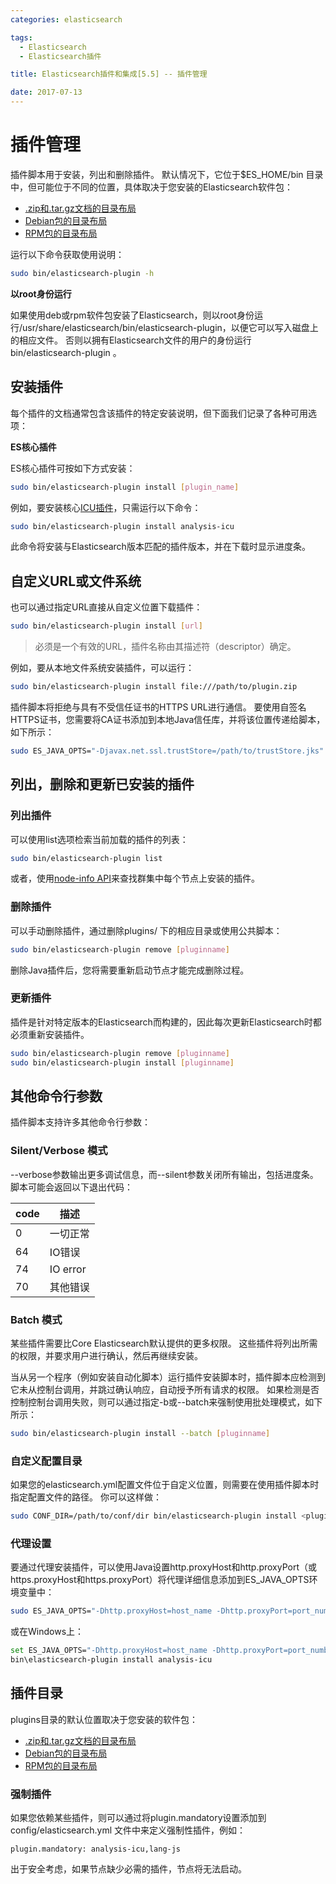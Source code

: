 ```yaml
---
categories: elasticsearch

tags: 
  - Elasticsearch
  - Elasticsearch插件

title: Elasticsearch插件和集成[5.5] -- 插件管理

date: 2017-07-13
---
```


# 插件管理

插件脚本用于安装，列出和删除插件。 默认情况下，它位于$ES_HOME/bin 目录中，但可能位于不同的位置，具体取决于您安装的Elasticsearch软件包：

* [.zip和.tar.gz文档的目录布局](https://www.elastic.co/guide/en/elasticsearch/reference/5.4/zip-targz.html#zip-targz-layout)
* [Debian包的目录布局](Debian包的目录布局)
* [RPM包的目录布局](https://www.elastic.co/guide/en/elasticsearch/reference/5.4/rpm.html#rpm-layout)

运行以下命令获取使用说明：

```Bash
sudo bin/elasticsearch-plugin -h
```

**以root身份运行**

如果使用deb或rpm软件包安装了Elasticsearch，则以root身份运行/usr/share/elasticsearch/bin/elasticsearch-plugin，以便它可以写入磁盘上的相应文件。 否则以拥有Elasticsearch文件的用户的身份运行bin/elasticsearch-plugin 。

## 安装插件

每个插件的文档通常包含该插件的特定安装说明，但下面我们记录了各种可用选项：

**ES核心插件**

ES核心插件可按如下方式安装：

```Bash
sudo bin/elasticsearch-plugin install [plugin_name]
```
例如，要安装核心[ICU插件](https://www.elastic.co/guide/en/elasticsearch/plugins/5.4/analysis-icu.html)，只需运行以下命令：

```Bash
sudo bin/elasticsearch-plugin install analysis-icu
```
此命令将安装与Elasticsearch版本匹配的插件版本，并在下载时显示进度条。

## 自定义URL或文件系统

也可以通过指定URL直接从自定义位置下载插件：

```Bash
sudo bin/elasticsearch-plugin install [url]
```
> 必须是一个有效的URL，插件名称由其描述符（descriptor）确定。

例如，要从本地文件系统安装插件，可以运行：

```Bash
sudo bin/elasticsearch-plugin install file:///path/to/plugin.zip
```

插件脚本将拒绝与具有不受信任证书的HTTPS URL进行通信。 要使用自签名HTTPS证书，您需要将CA证书添加到本地Java信任库，并将该位置传递给脚本，如下所示：

```Bash
sudo ES_JAVA_OPTS="-Djavax.net.ssl.trustStore=/path/to/trustStore.jks" bin/elasticsearch-plugin install https://....
```

## 列出，删除和更新已安装的插件

### 列出插件

可以使用list选项检索当前加载的插件的列表：

```Bash
sudo bin/elasticsearch-plugin list
```
或者，使用[node-info API](https://www.elastic.co/guide/en/elasticsearch/reference/5.4/cluster-nodes-info.html)来查找群集中每个节点上安装的插件。

### 删除插件

可以手动删除插件，通过删除plugins/ 下的相应目录或使用公共脚本：

```Bash
sudo bin/elasticsearch-plugin remove [pluginname]
```

删除Java插件后，您将需要重新启动节点才能完成删除过程。

### 更新插件

插件是针对特定版本的Elasticsearch而构建的，因此每次更新Elasticsearch时都必须重新安装插件。

```Bash
sudo bin/elasticsearch-plugin remove [pluginname]
sudo bin/elasticsearch-plugin install [pluginname]
```
## 其他命令行参数

插件脚本支持许多其他命令行参数：

### Silent/Verbose 模式

--verbose参数输出更多调试信息，而--silent参数关闭所有输出，包括进度条。 脚本可能会返回以下退出代码：

code | 描述
---|---
0 | 一切正常
64 | IO错误
74 | IO error
70 | 其他错误

### Batch 模式

某些插件需要比Core Elasticsearch默认提供的更多权限。 这些插件将列出所需的权限，并要求用户进行确认，然后再继续安装。

当从另一个程序（例如安装自动化脚本）运行插件安装脚本时，插件脚本应检测到它未从控制台调用，并跳过确认响应，自动授予所有请求的权限。 如果检测是否控制控制台调用失败，则可以通过指定-b或--batch来强制使用批处理模式，如下所示：

```Bash
sudo bin/elasticsearch-plugin install --batch [pluginname]
```

### 自定义配置目录

如果您的elasticsearch.yml配置文件位于自定义位置，则需要在使用插件脚本时指定配置文件的路径。 你可以这样做：

```Bash
sudo CONF_DIR=/path/to/conf/dir bin/elasticsearch-plugin install <plugin name>
```

### 代理设置

要通过代理安装插件，可以使用Java设置http.proxyHost和http.proxyPort（或https.proxyHost和https.proxyPort）将代理详细信息添加到ES_JAVA_OPTS环境变量中：

```Bash
sudo ES_JAVA_OPTS="-Dhttp.proxyHost=host_name -Dhttp.proxyPort=port_number -Dhttps.proxyHost=host_name -Dhttps.proxyPort=https_port_number" bin/elasticsearch-plugin install analysis-icu

```

或在Windows上：

```Bash
set ES_JAVA_OPTS="-Dhttp.proxyHost=host_name -Dhttp.proxyPort=port_number -Dhttps.proxyHost=host_name -Dhttps.proxyPort=https_port_number"
bin\elasticsearch-plugin install analysis-icu
```

## 插件目录

plugins目录的默认位置取决于您安装的软件包：

* [.zip和.tar.gz文档的目录布局](https://www.elastic.co/guide/en/elasticsearch/reference/5.4/zip-targz.html#zip-targz-layout)
* [Debian包的目录布局](Debian包的目录布局)
* [RPM包的目录布局](https://www.elastic.co/guide/en/elasticsearch/reference/5.4/rpm.html#rpm-layout)


### 强制插件

如果您依赖某些插件，则可以通过将plugin.mandatory设置添加到config/elasticsearch.yml 文件中来定义强制性插件，例如：

```
plugin.mandatory: analysis-icu,lang-js
```

出于安全考虑，如果节点缺少必需的插件，节点将无法启动。